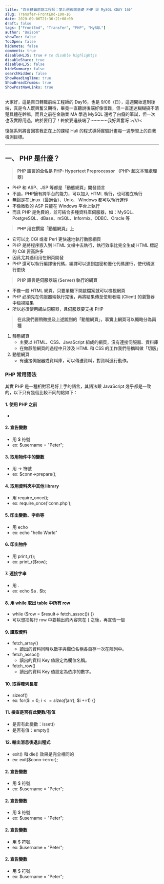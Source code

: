 ```yaml
---
title: "百日轉職前端工程師：第九週後端基礎 PHP 與 MySQL 《DAY 16》"
slug: Transfer-FrontEnd-100-16
date: 2020-09-06T21:36:21+08:00
draft: false
tags: ["FrontEnd", "Transfer", "PHP", "MySQL"]
author: "Boison"
showToc: false
TocOpen: false
hidemeta: false
comments: true
disableHLJS: true # to disable highlightjs
disableShare: true
disableHLJS: false
hideSummary: false
searchHidden: false
ShowReadingTime: true
ShowBreadCrumbs: true
ShowPostNavLinks: true
---
```



大家好，這是百日轉職前端工程師的 Day16，也是 9/06（日），這週開始進到後端，真是令人既興奮又期待，畢竟一直聽說後端好像很難，但一直迷迷糊糊搞不清楚具體在幹嘛，而且之前在金融業 MA 學過 MySQL 還考了白癡的筆試，但一次也沒實際用過，終於要用了！終於要進後端了～～～～我好興奮呀 >////<


復盤系列將會回答我正在上的課程 Huli 的程式導師實驗計畫每一週學習上的自我檢測目標。

---

## 一、 PHP 是什麼？

> **PHP 語言的全名是 PHP: Hypertext Preprocessor （PHP: 超文本預處理器）**
- PHP 和 ASP、JSP 等都是「動態網頁」開發語言
- 不過，PHP擁有跨平台的能力，可以加入 HTML 執行，也可獨立執行
- 無論是在Linux（最適合）、Unix、 Windows 都可以執行運作
- 不像微軟的 ASP 只能在 Windows 平台上執行
- 而且 PHP 是免費的，並可結合多種資料庫伺服器，如：MySQL、PostgreSQL、dBase、mSQL、Informix、ODBC、Oracle 等


> **PHP 用在撰寫「動態網頁」上**
- 它可以比 CGI 或者 Perl 更快速地執行動態網頁
- PHP 是將程序嵌入到 HTML 文檔中去執行，執行效率比完全生成 HTML 標記的 CGI 要高許多
- 因此尤其適用用在網頁開發
- PHP 還可以執行編譯後代碼，編譯可以達到加密和優化代碼運行，使代碼運行更快

> **PHP 語言是伺服器端 (Server) 執行的網頁**
- 不像一般 HTML 網頁，只要單機下開啟檔案就可以檢視網頁
- PHP 必須先在伺服器端執行完後，再將結果傳至使用者端 (Client) 的瀏覽器中檢視結果
- 所以必須使用網站伺服器，且伺服器要支援 PHP

> **在此我們要稍微提及上述說到的「動態網頁」，事實上網頁可以概略分為兩種**
1. 靜態網頁
    - 主要以 HTML、CSS、JavaScript 組成的網頁，沒有連接伺服器、資料庫
    - 在做靜態網頁的過程中只涉及 HTML 和 CSS 的工作我們俗稱叫做「切版」
2. 動態網頁
    - 有連接伺服器或資料庫，可以傳送資料，對資料進行動作。


### PHP 常用語法

其實 PHP 是一種相對容易好上手的語言，其語法跟 JavaScript 幾乎都是一致的，以下只有幾個比較不同的點如下：

#### 1. 使用 PHP 之前
- <?php 程式碼寫在這   ?>

#### 2. 宣告變數
- 用 $ 符號
- ex: $username = "Peter";

#### 3. 取用物件中的變數
- 用 -> 符號
- ex: $conn->prepare();

#### 4. 取用資料夾中其他 library
- 用 require_once();
- ex: require_once('conn.php');

#### 5. 印出變數、字串等
- 用 echo
- ex: echo "hello World"

#### 6. 印出物件
- 用 print_r();
- ex: print_r($row);

#### 7. 連接字串
- 用 .
- ex: echo $a . $b; 

#### 8. 用 while 取出 table 中所有 row
- while ($row = $result-> fetch_assoc()) {}
- 可以想把每行 row 中要輸出的內容夾在 { 之後，再宣告一個 <?php } ?>

#### 9. 讀取資料
- fetch_array()
    - 讀出的資料同時以數字與欄位名稱各自存一次在陣列中。
- fetch_assoc()
    - 讀出的資料 Key 值設定為欄位名稱。
- fetch_row()
    - 讀出的資料 Key 值設定為依序的數字。

#### 10. 取得陣列長度
- sizeof()
- ex: for($i = 0; $i <= sizeof($arr); $i +=1) {}

#### 11. 檢查是否有此變數/有值
- 是否有此變數：isset()
- 是否有值：empty()

#### 12. 輸出消息後退出程式
- exit() 和 die() 效果是完全相同的
- ex: exit($conn->error);



#### 2. 宣告變數
- 用 $ 符號
- ex: $username = "Peter";

#### 2. 宣告變數
- 用 $ 符號
- ex: $username = "Peter";

#### 2. 宣告變數
- 用 $ 符號
- ex: $username = "Peter";

#### 2. 宣告變數
- 用 $ 符號
- ex: $username = "Peter";
